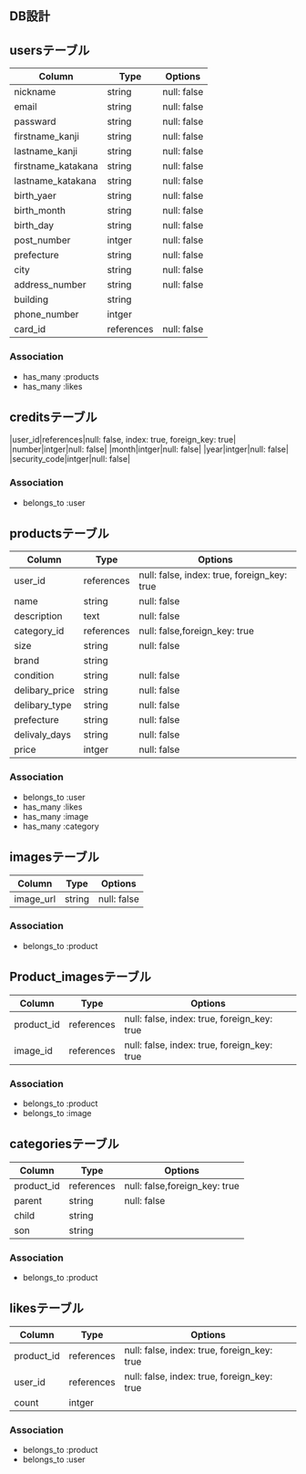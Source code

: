 ## DB設計

## usersテーブル
|Column|Type|Options|
|------|----|-------|
|nickname|string|null: false|
|email|string|null: false|
|passward|string|null: false|
|firstname_kanji|string|null: false|
|lastname_kanji|string|null: false|
|firstname_katakana|string|null: false|
|lastname_katakana|string|null: false|
|birth_yaer|string|null: false|
|birth_month|string|null: false|
|birth_day|string|null: false|
|post_number|intger|null: false|
|prefecture|string|null: false|
|city|string|null: false|
|address_number|string|null: false|
|building|string|
|phone_number|intger|
|card_id|references|null: false|

### Association
- has_many :products
- has_many :likes



## creditsテーブル
|user_id|references|null: false, index: true, foreign_key: true|
|number|intger|null: false|
|month|intger|null: false|
|year|intger|null: false|
|security_code|intger|null: false|

### Association
- belongs_to :user



## productsテーブル
|Column|Type|Options|
|------|----|-------|
|user_id|references|null: false, index: true, foreign_key: true|
|name|string|null: false|
|description|text|null: false|
|category_id|references|null: false,foreign_key: true|
|size|string|null: false|
|brand|string|
|condition|string|null: false|
|delibary_price|string|null: false|
|delibary_type|string|null: false|
|prefecture|string|null: false|
|delivaly_days|string|null: false|
|price|intger|null: false|

### Association
- belongs_to :user
- has_many :likes
- has_many :image
- has_many :category



## imagesテーブル
|Column|Type|Options|
|------|----|-------|
|image_url|string|null: false|

### Association
- belongs_to :product



## Product_imagesテーブル
|Column|Type|Options|
|------|----|-------|
|product_id|references|null: false, index: true, foreign_key: true|
|image_id|references|null: false, index: true, foreign_key: true|

### Association
- belongs_to :product
- belongs_to :image



## categoriesテーブル
|Column|Type|Options|
|------|----|-------|
|product_id|references|null: false,foreign_key: true|
|parent|string|null: false|
|child|string|
|son|string|

### Association
- belongs_to :product



## likesテーブル
|Column|Type|Options|
|------|----|-------|
|product_id|references|null: false, index: true, foreign_key: true|
|user_id|references|null: false, index: true, foreign_key: true|
|count|intger|

### Association
- belongs_to :product
- belongs_to :user

